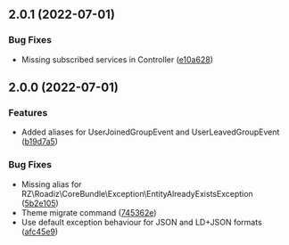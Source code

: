 ## 2.0.1 (2022-07-01)

### Bug Fixes

* Missing subscribed services in Controller ([e10a628](https://github.com/roadiz/compat-bundle/commit/e10a6289f0335d7b3f0e1734daa9732f462693da))

## 2.0.0 (2022-07-01)

### Features

* Added aliases for UserJoinedGroupEvent and UserLeavedGroupEvent ([b19d7a5](https://github.com/roadiz/compat-bundle/commit/b19d7a508de40f46397ea8d347526516405d9838))

### Bug Fixes

* Missing alias for RZ\Roadiz\CoreBundle\Exception\EntityAlreadyExistsException ([5b2e105](https://github.com/roadiz/compat-bundle/commit/5b2e105e8cf6f5e7c816c7e75b7acf628d2f782f))
* Theme migrate command ([745362e](https://github.com/roadiz/compat-bundle/commit/745362e4951348b305dd2b269f006cacc1ef92f6))
* Use default exception behaviour for JSON and LD+JSON formats ([afc45e9](https://github.com/roadiz/compat-bundle/commit/afc45e9cdad2e6b01cf03f42167287608f089241))

